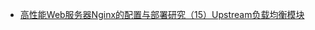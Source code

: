 - [高性能Web服务器Nginx的配置与部署研究（15）Upstream负载均衡模块](https://blog.csdn.net/Poechant/article/details/7256184)
